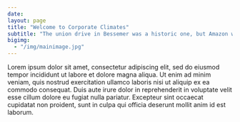 ```yaml
---
date:
layout: page
title: "Welcome to Corporate Climates"
subtitle: "The union drive in Bessemer was a historic one, but Amazon workers have been organizing for decades, going back to the year 2000"
bigimg:
  - "/img/mainimage.jpg"
---
```


Lorem ipsum dolor sit amet, consectetur adipiscing elit, sed do eiusmod tempor incididunt ut labore et dolore magna aliqua. Ut enim ad minim veniam, quis nostrud exercitation ullamco laboris nisi ut aliquip ex ea commodo consequat. Duis aute irure dolor in reprehenderit in voluptate velit esse cillum dolore eu fugiat nulla pariatur. Excepteur sint occaecat cupidatat non proident, sunt in culpa qui officia deserunt mollit anim id est laborum.
